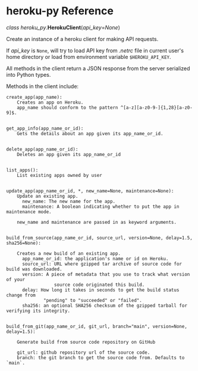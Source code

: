 # heroku\-py Reference

_class_ _heroku_py_\.**HerokuClient**(_api_key_=_None_)

Create an instance of a heroku client for making API requests.

If _api_key_ is `None`, will try to load API key from _\.netrc_ file in
current user's home directory or load from environment variable `$HEROKU_API_KEY`.

All methods in the client return a JSON response from the server serialized into Python types.

Methods in the client include:

    create_app(app_name):
        Creates an app on Heroku.
        app_name should conform to the pattern ^[a-z][a-z0-9-]{1,28}[a-z0-9]$.


    get_app_info(app_name_or_id):
        Gets the details about an app given its app_name_or_id.


    delete_app(app_name_or_id):
        Deletes an app given its app_name_or_id


    list_apps():
        List existing apps owned by user


    update_app(app_name_or_id, *, new_name=None, maintenance=None):
        Update an existing app.
          new_name: The new name for the app.
          maintenance: A boolean indicating whether to put the app in maintenance mode.

        new_name and maintenance are passed in as keyword arguments.


    build_from_source(app_name_or_id, source_url, version=None, delay=1.5, sha256=None):

        Creates a new build of an existing app.
          app_name_or_id: the application's name or id on Heroku.
          source_url: URL where gzipped tar archive of source code for build was downloaded.
          version: A piece of metadata that you use to track what version of your
                      source code originated this build.
          delay: How long it takes in seconds to get the build status change from
                  "pending" to "succeeded" or "failed".
          sha256: an optional SHA256 checksum of the gzipped tarball for verifying its integrity.


    build_from_git(app_name_or_id, git_url, branch="main", version=None, delay=1.5):

        Generate build from source code repository on GitHub

        git_url: github repository url of the source code.
        branch: the git branch to get the source code from. Defaults to `main`.
